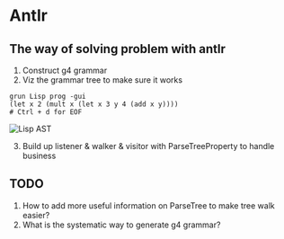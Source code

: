 # Antlr

## The way of solving problem with antlr

1. Construct g4 grammar
2. Viz the grammar tree to make sure it works
```shell script
grun Lisp prog -gui
(let x 2 (mult x (let x 3 y 4 (add x y))))
# Ctrl + d for EOF
```

![Lisp AST](https://blog-image-1258275666.cos.ap-chengdu.myqcloud.com/Lisp-AST.png)

3. Build up listener & walker & visitor with ParseTreeProperty to handle business

## TODO
1. How to add more useful information on ParseTree to make tree walk easier?
2. What is the systematic way to generate g4 grammar?

